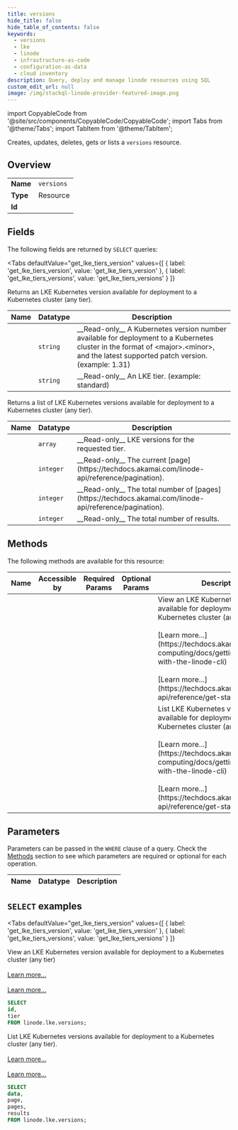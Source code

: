 ```yaml
--- 
title: versions
hide_title: false
hide_table_of_contents: false
keywords:
  - versions
  - lke
  - linode
  - infrastructure-as-code
  - configuration-as-data
  - cloud inventory
description: Query, deploy and manage linode resources using SQL
custom_edit_url: null
image: /img/stackql-linode-provider-featured-image.png
---
```


import CopyableCode from '@site/src/components/CopyableCode/CopyableCode';
import Tabs from '@theme/Tabs';
import TabItem from '@theme/TabItem';

Creates, updates, deletes, gets or lists a <code>versions</code> resource.

## Overview
<table><tbody>
<tr><td><b>Name</b></td><td><code>versions</code></td></tr>
<tr><td><b>Type</b></td><td>Resource</td></tr>
<tr><td><b>Id</b></td><td><CopyableCode code="linode.lke.versions" /></td></tr>
</tbody></table>

## Fields

The following fields are returned by `SELECT` queries:

<Tabs
    defaultValue="get_lke_tiers_version"
    values={[
        { label: 'get_lke_tiers_version', value: 'get_lke_tiers_version' },
        { label: 'get_lke_tiers_versions', value: 'get_lke_tiers_versions' }
    ]}
>
<TabItem value="get_lke_tiers_version">

Returns an LKE Kubernetes version available for deployment to a Kubernetes cluster (any tier).

<table>
<thead>
    <tr>
    <th>Name</th>
    <th>Datatype</th>
    <th>Description</th>
    </tr>
</thead>
<tbody>
<tr>
    <td><CopyableCode code="id" /></td>
    <td><code>string</code></td>
    <td>__Read-only__ A Kubernetes version number available for deployment to a Kubernetes cluster in the format of &lt;major&gt;.&lt;minor&gt;, and the latest supported patch version. (example: 1.31)</td>
</tr>
<tr>
    <td><CopyableCode code="tier" /></td>
    <td><code>string</code></td>
    <td>__Read-only__ An LKE tier. (example: standard)</td>
</tr>
</tbody>
</table>
</TabItem>
<TabItem value="get_lke_tiers_versions">

Returns a list of LKE Kubernetes versions available for deployment to a Kubernetes cluster (any tier).

<table>
<thead>
    <tr>
    <th>Name</th>
    <th>Datatype</th>
    <th>Description</th>
    </tr>
</thead>
<tbody>
<tr>
    <td><CopyableCode code="data" /></td>
    <td><code>array</code></td>
    <td>__Read-only__ LKE versions for the requested tier.</td>
</tr>
<tr>
    <td><CopyableCode code="page" /></td>
    <td><code>integer</code></td>
    <td>__Read-only__ The current [page](https://techdocs.akamai.com/linode-api/reference/pagination).</td>
</tr>
<tr>
    <td><CopyableCode code="pages" /></td>
    <td><code>integer</code></td>
    <td>__Read-only__ The total number of [pages](https://techdocs.akamai.com/linode-api/reference/pagination).</td>
</tr>
<tr>
    <td><CopyableCode code="results" /></td>
    <td><code>integer</code></td>
    <td>__Read-only__ The total number of results.</td>
</tr>
</tbody>
</table>
</TabItem>
</Tabs>

## Methods

The following methods are available for this resource:

<table>
<thead>
    <tr>
    <th>Name</th>
    <th>Accessible by</th>
    <th>Required Params</th>
    <th>Optional Params</th>
    <th>Description</th>
    </tr>
</thead>
<tbody>
<tr>
    <td><a href="#get_lke_tiers_version"><CopyableCode code="get_lke_tiers_version" /></a></td>
    <td><CopyableCode code="select" /></td>
    <td></td>
    <td></td>
    <td>View an LKE Kubernetes version available for deployment to a Kubernetes cluster (any tier)<br /><br />[Learn more...](https://techdocs.akamai.com/cloud-computing/docs/getting-started-with-the-linode-cli)<br /><br />[Learn more...](https://techdocs.akamai.com/linode-api/reference/get-started#oauth)</td>
</tr>
<tr>
    <td><a href="#get_lke_tiers_versions"><CopyableCode code="get_lke_tiers_versions" /></a></td>
    <td><CopyableCode code="select" /></td>
    <td></td>
    <td></td>
    <td>List LKE Kubernetes versions available for deployment to a Kubernetes cluster (any tier).<br /><br />[Learn more...](https://techdocs.akamai.com/cloud-computing/docs/getting-started-with-the-linode-cli)<br /><br />[Learn more...](https://techdocs.akamai.com/linode-api/reference/get-started#oauth)</td>
</tr>
</tbody>
</table>

## Parameters

Parameters can be passed in the `WHERE` clause of a query. Check the [Methods](#methods) section to see which parameters are required or optional for each operation.

<table>
<thead>
    <tr>
    <th>Name</th>
    <th>Datatype</th>
    <th>Description</th>
    </tr>
</thead>
<tbody>
</tbody>
</table>

## `SELECT` examples

<Tabs
    defaultValue="get_lke_tiers_version"
    values={[
        { label: 'get_lke_tiers_version', value: 'get_lke_tiers_version' },
        { label: 'get_lke_tiers_versions', value: 'get_lke_tiers_versions' }
    ]}
>
<TabItem value="get_lke_tiers_version">

View an LKE Kubernetes version available for deployment to a Kubernetes cluster (any tier)<br /><br />[Learn more...](https://techdocs.akamai.com/cloud-computing/docs/getting-started-with-the-linode-cli)<br /><br />[Learn more...](https://techdocs.akamai.com/linode-api/reference/get-started#oauth)

```sql
SELECT
id,
tier
FROM linode.lke.versions;
```
</TabItem>
<TabItem value="get_lke_tiers_versions">

List LKE Kubernetes versions available for deployment to a Kubernetes cluster (any tier).<br /><br />[Learn more...](https://techdocs.akamai.com/cloud-computing/docs/getting-started-with-the-linode-cli)<br /><br />[Learn more...](https://techdocs.akamai.com/linode-api/reference/get-started#oauth)

```sql
SELECT
data,
page,
pages,
results
FROM linode.lke.versions;
```
</TabItem>
</Tabs>
